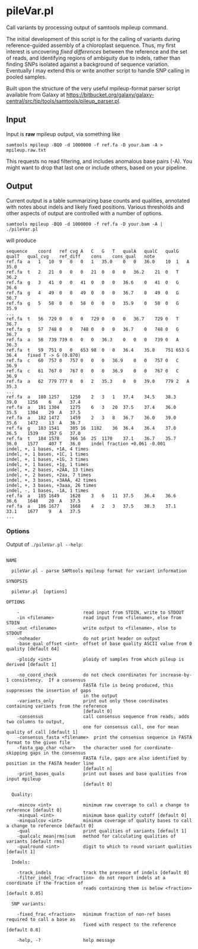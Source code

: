 pileVar.pl
==========

Call variants by processing output of samtools mpileup command.

The initial development of this script is for the calling of variants during
reference-guided assembly of a chloroplast sequence.  Thus, my first interest
is uncovering *fixed differences* between the reference and the set of reads,
and identifying regions of ambiguity due to indels, rather than finding SNPs
isolated against a background of sequence variation.  Eventually I may extend
this or write another script to handle SNP calling in pooled samples.

Built upon the structure of the very useful mpileup-format parser script
available from Galaxy at
<https://bitbucket.org/galaxy/galaxy-central/src/tip/tools/samtools/pileup_parser.pl>.


Input
-----

Input is **raw** mpileup output, via something like

    samtools mpileup -BQ0 -d 1000000 -f ref.fa -D your.bam -A > mpileup.raw.txt

This requests no read filtering, and includes anomalous base pairs (-A).  You
might want to drop that last one or include others, based on your pipeline.


Output
------

Current output is a table summarizing base counts and qualities, annotated with
notes about indels and likely fixed positions.  Various thresholds and other
aspects of output are controlled with a number of options.

    samtools mpileup -BQ0 -d 1000000 -f ref.fa -D your.bam -A | ./pileVar.pl

will produce

    sequence	coord	ref	cvg	A	C	G	T	qualA	qualC	qualG	qualT	qual_cvg	ref_diff	cons	cons_qual	note
    ref.fa	a	1	10	9	0	0	1	35.0	0	0	36.0	10	1	A	35.0
    ref.fa	t	2	21	0	0	0	21	0	0	0	36.2	21	0	T	36.2
    ref.fa	g	3	41	0	0	41	0	0	0	36.6	0	41	0	G	36.6
    ref.fa	g	4	49	0	0	49	0	0	0	36.7	0	49	0	G	36.7
    ref.fa	g	5	58	0	0	58	0	0	0	35.9	0	58	0	G	35.9
    ...
    ref.fa	t	56	729	0	0	0	729	0	0	0	36.7	729	0	T	36.7
    ref.fa	g	57	748	0	0	748	0	0	0	36.7	0	748	0	G	36.7
    ref.fa	a	58	739	739	0	0	0	36.3	0	0	0	739	0	A	36.3
    ref.fa	t	59	751	0	0	653	98	0	0	36.4	35.8	751	653	G	36.4	fixed T -> G (0.870)
    ref.fa	c	60	757	0	757	0	0	0	36.9	0	0	757	0	C	36.9
    ref.fa	c	61	767	0	767	0	0	0	36.9	0	0	767	0	C	36.9
    ref.fa	a	62	779	777	0	0	2	35.3	0	0	39.0	779	2	A	35.3
    ...
    ref.fa	a	180	1257	1250	2	3	1	37.4	34.5	38.3	39.0	1256	6	A	37.4
    ref.fa	a	181	1304	1275	6	3	20	37.5	37.4	36.0	35.5	1304	29	A	37.5
    ref.fa	a	182	1472	1459	2	3	8	36.7	36.0	39.0	35.6	1472	13	A	36.7
    ref.fa	g	183	1541	305	16	1182	36	36.4	36.4	37.0	36.5	1539	357	G	37.0
    ref.fa	t	184	1578	366	16	25	1170	37.1	36.7	35.7	36.0	1577	407	T	36.0	indel fraction +0.061 -0.001
    indel, +, 1 bases, +1A, 4 times
    indel, +, 1 bases, +1C, 1 times
    indel, +, 1 bases, +1G, 3 times
    indel, +, 1 bases, +1g, 1 times
    indel, +, 2 bases, +2AA, 13 times
    indel, +, 2 bases, +2aa, 7 times
    indel, +, 3 bases, +3AAA, 42 times
    indel, +, 3 bases, +3aaa, 26 times
    indel, -, 1 bases, -1A, 1 times
    ref.fa	a	185	1649	1628	3	6	11	37.5	36.4	36.6	36.6	1648	20	A	37.5
    ref.fa	a	186	1677	1668	4	2	3	37.5	38.3	37.1	33.1	1677	9	A	37.5
    ...


### Options

Output of `./pileVar.pl --help`:

~~~~

NAME

  pileVar.pl - parse SAMtools mpileup format for variant information

SYNOPSIS

  pileVar.pl  [options]

OPTIONS

    -                        read input from STDIN, write to STDOUT
    -in <filename>           read input from <filename>, else from STDIN
    -out <filename>          write output to <filename>, else to STDOUT
    -noheader                do not print header on output
    -base_qual_offset <int>  offset of base quality ASCII value from 0 quality [default 64]

    -ploidy <int>            ploidy of samples from which pileup is derived [default 1]

    -no_coord_check          do not check coordinates for increase-by-1 consistency.  If a consensus
                             FASTA file is being produced, this suppresses the insertion of gaps
                             in the output
    -variants_only           print out only those coordinates containing variants from the reference
                             [default 0]
    -consensus               call consensus sequence from reads, adds two columns to output,
                             one for consensus call, one for mean quality of call [default 1]
    -consensus_fasta <filename>  print the consensus sequence in FASTA format to the given file
    -fasta_gap_char <char>   the character used for coordinate-skipping gaps in the consensus
                             FASTA file, gaps are also identified by position in the FASTA header line 
                             [default n]
    -print_bases_quals       print out bases and base qualities from input mpileup
                             [default 0]

  Quality:

    -mincov <int>            minimum raw coverage to call a change to reference [default 0]
    -minqual <int>           minimum base quality cutoff [default 0]
    -minqualcov <int>        minimum coverage of quality bases to call a change to reference [default 0]
    -qual                    print qualities of variants [default 1]
    -qualcalc mean|rms|sum   method for calculating qualities of variants [default rms]
    -qualround <int>         digit to which to round variant qualities [default 1]

  Indels:

    -track_indels            track the presence of indels [default 0]
    -filter_indel_frac <fraction>  do not report indels at a coordinate if the fraction of 
                             reads containing them is below <fraction> [default 0.05]

  SNP variants:

    -fixed_frac <fraction>   minimum fraction of non-ref bases required to call a base as 
                             fixed with respect to the reference [default 0.8]

    -help, -?                help message

~~~~

